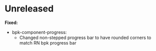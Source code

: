 # Unreleased

**Fixed:**
 - bpk-component-progress:
   - Changed non-stepped progress bar to have rounded corners to match RN bpk progress bar
